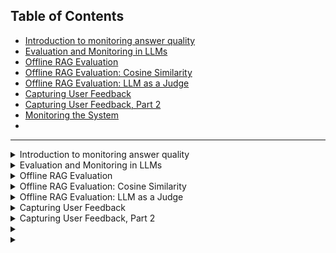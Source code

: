## Table of Contents
- [Introduction to monitoring answer quality](#lecture-1)
- [Evaluation and Monitoring in LLMs](#lecture-2)
- [Offline RAG Evaluation](#lecture-3)
- [Offline RAG Evaluation: Cosine Similarity](#lecture-4)
- [Offline RAG Evaluation: LLM as a Judge](#lecture-5)
- [Capturing User Feedback](#lecture-6)
- [Capturing User Feedback, Part 2](#lecture-7)
- [Monitoring the System](#lecture-8)
- [](#lecture-9)
---

<details>
  
  <summary id="lecture-1"> Introduction to monitoring answer quality</summary>
  # Lecture Notes on Monitoring LLM Systems

## Introduction
- This week will be all about monitoring.
- 
## Focus of This Week
- Observing and monitoring the quality of LLM answers.
- Discussing methods to monitor and ensure the quality of LLM outputs.

## Key Topics
- Methods for monitoring LLM systems.

## Importance of Monitoring
- Monitoring is crucial because deploying and forgetting is not enough.
- Continuous monitoring is essential to track LLM performance.

## Quality Monitoring
- Monitoring the quality of LLM outputs.
- ompute different quality metrics.
- Use Grafana to visualize metrics over time.
- Utilize user feedback to assess LLM performance.
- Collect chat sessions and user feedback, visualize in Grafana.

## Detailed Monitoring Topics
-  Reasons for monitoring LLM systems.
  - LLMs generate creative and diverse answers, requiring monitoring.
  - Example: AI chatbot becoming racist, a reminder of the need for monitoring.

## Metrics for Quality Assessment
1. **Mathematical Approach**
   - Vector similarity metric: Compare LLM-generated answers with expected answers using vector embeddings.
2. **LLM as a Judge**
   - Use LLMs to detect toxicity in answers.
3. **Prompt Evaluation**
   -  Ask LLMs to evaluate the coherence of generated answers against expected answers.

## Implementation
- Store computed metrics in a relational database (PostgreSQL).
- Use Docker and Docker Compose for easy setup and connection with Grafana.
- Collect and visualize user feedback and chat sessions in Grafana.

## Advanced Monitoring Topics
- Additional monitoring aspects such as bias and fairness.
- Understand customer interactions using topic clustering.
- Track structured feedback (thumbs up/down) and unstructured textual feedback.
- Analyze negative feedback and corresponding chat sessions.
- Monitor indirect feedback like copy-pasting of responses.

## DevOps Perspective
- Monitor system metrics such as latency, traffic, errors, and saturation (the four golden signals).

## Conclusion
- Continuous monitoring and improvement of LLM systems are necessary for maintaining high-quality performance and customer satisfaction.

</details>

<details>
  
  <summary id="lecture-2"> Evaluation and Monitoring in LLMs</summary>
  
## Evaluation and monitoring are closely related. We will start with offline evaluation.

### Offline Evaluation
- **Specific Focus:** Evaluating RAG (Retrieval-Augmented Generation), but applicable to other LLMs.
- **Goal:** Evaluate the quality of LLM applications, including a recap of previous modules.

### Recap of Previous Modules

- **Overview:** 
  - **First Module:** Defined the RAG flow:
    - Query
    - Search results
    - Prompt creation based on query and search results
    - Using an LLM to generate the answer
 ```python
  def rag(q):
    search_results = search(q)
    promt = build_promt(Q, search_results)
    answer = llm(promt)
    return(answer)   
 ```

- **Second Module:** Replacing OpenAI with other LLMs.

- **Third Module:** 
  - **Focus:** Vector search and evaluating retrieval.
  - **Metrics:** Hit rate, Mean Reciprocal Rank (MRR).
  - **Evaluation:** Various ways to implement and evaluate the search function.
    - We know how to evaluate retrival and now we need to know how to evaluate the prompt and LLM.

### Evaluating the Entire System

- **Approaches:** Offline and Online evaluation.
  - **Offline Evaluation:** Metrics like hit rate to evaluate search results before deployment.
      

- **Online Evaluation:** 
  - **Methods:** A/B tests, user feedback (thumbs up/down), and monitoring overall system health.
  - **Metrics:** Performance metrics like CPU usage, user feedback, and answer quality.

## Offline Evaluation in Detail

- **Focus:** Offline evaluation including cosine similarity and LLM as a judge.

### Cosine Similarity

- **Definition:** Measure how close the generated answer is to the expected answer.
- **Process:**
  - Create a test dataset with Q&A pairs.
  - Use LLM to generate answers for the questions.
  - Compute cosine similarity between original and generated answers.

### LLM as a Judge

- **Process:**
  - Ask the LLM to judge the similarity between the original and generated answers.
  - Alternatively, ask the LLM to judge how well the generated answer addresses the question directly.

## Conclusion

- **Next Steps:** In the next video, we will delve deeper into the offline evaluation of RAG systems and compute these metrics.
  
</details>

<details>
  
  <summary id="lecture-3">Offline RAG Evaluation </summary>
 
 ## Recap and Introduction to ROC Function
- **Recap**: Summary of previous course content.
- **Evaluation**: Discussing evaluation methods.
- **Objective**: Evaluating the ROC function, which consists of three components.

## Evaluation of the Entire Function
- **Previous Evaluation**: Evaluated only part of the function.
- **Current Evaluation**: Evaluating the entire function using the same dataset from the previous module and the synthetically generated dataset.
- **Process**: Generate a question, produce an answer, and compute the similarity between the original and generated answers.

## Preparation
- **Preparation**: Initial setup in the notebook, including loading the ground truth dataset and creating an index for documents.
```python
import requests 

base_url = 'https://github.com/DataTalksClub/llm-zoomcamp/blob/main'
relative_url = '03-vector-search/eval/documents-with-ids.json'
docs_url = f'{base_url}/{relative_url}?raw=1'
docs_response = requests.get(docs_url)
documents = docs_response.json()
```

## Implementation Details
- **Data Setup**: 
  - Loaded documents with IDs.
  - Created a question-answer pair and assigned IDs.
  - Loaded ground truth data from the previous module.
  - Created an index for quick retrieval of documents.
```python
import pandas as pd

base_url = 'https://github.com/DataTalksClub/llm-zoomcamp/blob/main'
relative_url = '03-vector-search/eval/ground-truth-data.csv'
ground_truth_url = f'{base_url}/{relative_url}?raw=1'

df_ground_truth = pd.read_csv(ground_truth_url)
df_ground_truth = df_ground_truth[df_ground_truth.course == 'machine-learning-zoomcamp']
ground_truth = df_ground_truth.to_dict(orient='records')
```
```python
doc_idx = {d['id']: d for d in documents}
doc_idx['5170565b']['text']
```
- **Functionality**:
  - Used a vector search model for evaluating question and text pairs.
  - Indexed questions and answers.
  - Employed an elastic search function for retrieving results.
  - Modified the query format to a dictionary for better handling.
```python    
from sentence_transformers import SentenceTransformer

model_name = 'multi-qa-MiniLM-L6-cos-v1'
model = SentenceTransformer(model_name)
```
```python
from elasticsearch import Elasticsearch
```
```python
es_client = Elasticsearch('http://localhost:9200') 

index_settings = {
    "settings": {
        "number_of_shards": 1,
        "number_of_replicas": 0
    },
    "mappings": {
        "properties": {
            "text": {"type": "text"},
            "section": {"type": "text"},
            "question": {"type": "text"},
            "course": {"type": "keyword"},
            "id": {"type": "keyword"},
            "question_text_vector": {
                "type": "dense_vector",
                "dims": 384,
                "index": True,
                "similarity": "cosine"
            },
        }
    }
}

index_name = "course-questions"

es_client.indices.delete(index=index_name, ignore_unavailable=True)
es_client.indices.create(index=index_name, body=index_settings)
```
```python
from tqdm.auto import tqdm

for doc in tqdm(documents):
    question = doc['question']
    text = doc['text']
    doc['question_text_vector'] = model.encode(question + ' ' + text)

    es_client.index(index=index_name, document=doc)
```
### Retrieval
```python
def elastic_search_knn(field, vector, course):
    knn = {
        "field": field,
        "query_vector": vector,
        "k": 5,
        "num_candidates": 10000,
        "filter": {
            "term": {
                "course": course
            }
        }
    }

    search_query = {
        "knn": knn,
        "_source": ["text", "section", "question", "course", "id"]
    }

    es_results = es_client.search(
        index=index_name,
        body=search_query
    )
    
    result_docs = []
    
    for hit in es_results['hits']['hits']:
        result_docs.append(hit['_source'])

    return result_docs

def question_text_vector_knn(q):
    question = q['question']
    course = q['course']

    v_q = model.encode(question)

    return elastic_search_knn('question_text_vector', v_q, course)
```
```python
question_text_vector_knn(dict(
    question='Are sessions recorded if I miss one?',
    course='machine-learning-zoomcamp'
))
```
### The RAG flow
```python
def build_prompt(query, search_results):
    prompt_template = """
You're a course teaching assistant. Answer the QUESTION based on the CONTEXT from the FAQ database.
Use only the facts from the CONTEXT when answering the QUESTION.

QUESTION: {question}

CONTEXT: 
{context}
""".strip()

    context = ""
    
    for doc in search_results:
        context = context + f"section: {doc['section']}\nquestion: {doc['question']}\nanswer: {doc['text']}\n\n"
    
    prompt = prompt_template.format(question=query, context=context).strip()
    return prompt
```
```python
from openai import OpenAI

client = OpenAI()

def llm(prompt, model='gpt-4o'):
    response = client.chat.completions.create(
        model=model,
        messages=[{"role": "user", "content": prompt}]
    )
    
    return response.choices[0].message.content
```
## Evaluating Similarity
- **Approach**:
  - Generated an answer for each question.
  - Computed cosine similarity between original and generated answers.
  - Cosine similarity ranges from 0 (not similar) to 1 (identical).

#### Cosine similarity metric
```python
answer_orig = 'Yes, sessions are recorded if you miss one. Everything is recorded, allowing you to catch up on any missed content. Additionally, you can ask questions in advance for office hours and have them addressed during the live stream. You can also ask questions in Slack.'
answer_llm = 'Everything is recorded, so you won’t miss anything. You will be able to ask your questions for office hours in advance and we will cover them during the live stream. Also, you can always ask questions in Slack.'

v_llm = model.encode(answer_llm)
v_orig = model.encode(answer_orig)

v_llm.dot(v_orig)
```
- **Process**:
  - Created vectors for both original and generated answers.
  - Calculated cosine similarity.
  - Compared the results for performance evaluation.

## Loop and Data Handling
- **Loop**:
  - Iterate over the ground truth dataset.
  - Generate and store answers in a dictionary.
  - Use GPT-4 for generating answers (can be expensive).
  - Consider using GPT-3.5 for cost efficiency.
 
```python
answers = {}
```
```python
for i, rec in enumerate(tqdm(ground_truth)):
    if i in answers:
        continue

    answer_llm = rag(rec)
    doc_id = rec['document']
    original_doc = doc_idx[doc_id]
    answer_orig = original_doc['text']

    answers[i] = {
        'answer_llm': answer_llm,
        'answer_orig': answer_orig,
        'document': doc_id,
        'question': rec['question'],
        'course': rec['course'],
    }
```
## Saving and Analyzing Results
- **Saving Results**:
  - Saved answers in a separate cell to avoid losing data on errors.
  - Considered saving results as JSON or CSV files.
  - Chose CSV for simplicity and used pandas for data handling.

- **Sample Data**:
  - Displayed a sample of five records to check the format and content.

## Final Remarks
- **Execution Time**:
  - The entire process took approximately 2-3 hours.
  - Prepared to share the results to save others from re-execution costs.
 
### Evaluating GPT 3.5
```python
rag(ground_truth[10], model='gpt-3.5-turbo')
```
```python
from tqdm.auto import tqdm

from concurrent.futures import ThreadPoolExecutor

pool = ThreadPoolExecutor(max_workers=6)

def map_progress(pool, seq, f):
    results = []

    with tqdm(total=len(seq)) as progress:
        futures = []

        for el in seq:
            future = pool.submit(f, el)
            future.add_done_callback(lambda p: progress.update())
            futures.append(future)

        for future in futures:
            result = future.result()
            results.append(result)

    return results
```
```python
def process_record(rec):
    model = 'gpt-3.5-turbo'
    answer_llm = rag(rec, model=model)
    
    doc_id = rec['document']
    original_doc = doc_idx[doc_id]
    answer_orig = original_doc['text']

    return {
        'answer_llm': answer_llm,
        'answer_orig': answer_orig,
        'document': doc_id,
        'question': rec['question'],
        'course': rec['course'],
    }
```
```python
results_gpt35 = map_progress(pool, ground_truth, process_record)
```
```python
df_gpt35 = pd.DataFrame(results_gpt35)
df_gpt35.to_csv('data/results-gpt35.csv', index=False)
```
- **Next Steps**:
  - Continue evaluating the similarity metrics.
  - Prepare for further offline evaluation before production roll-out.
  - Ensure robustness by comparing different LLM prompts and models.

## Summary
- **Offline Evaluation**:
  - A critical step before deploying models into production.
  - Helps in comparing different prompts and models.
  - Provides a structured approach to measure the effectiveness of the entire function.
 
</details>
<details>
  
  <summary id="lecture-4">Offline RAG Evaluation: Cosine Similarity </summary>
  
## Offline Evaluation
   - In this camp, we talk about offline evaluation of LLMs.
   - By "offline," I mean metrics we calculate offline before deployment.

## Importance of Offline Metrics
   - Offline metrics are calculated in our test or development environment.
   - These metrics are assessed before deploying to production.
   - Calculations are done in a controlled setting.
   - Metrics are computed in our test environment.
   - Alternatively, they can be computed in the development environment.
   - If the metrics look good, we push to production.
   - Then, we proceed with online evaluation.

## Previous Work and Current Focus
  - Continuing from our previous lecture, where we created a notebook.
  - Notebook loaded with ground truth data.
  - Each question had an original answer and an LLM-generated answer.
  - Answers were generated using our rag function.
  - We used two models: 3.5 and 4.0.
  - Results stored in a CSV file.

## Cosine Similarity Metric
**Cosine Similarity Explanation**
  - Cosine similarity is used to compare the generated answer to the original.
  - Original answer (A) -> Synthetic question -> LLM answer -> Compute cosine similarity between A and LLM answer.
  - Calculated for each record and stored.

## Implementation Details
  - Loaded data into dictionaries for easier manipulation.
  - Computed similarity scores for each record.
  - Results stored and mean cosine similarity computed using pandas.
```python
def compute_similarity(record):
    answer_orig = record['answer_orig']
    answer_llm = record['answer_llm']
    
    v_llm = model.encode(answer_llm)
    v_orig = model.encode(answer_orig)
    
    return v_llm.dot(v_orig)
```
```python
for record in tqdm(results_gpt4o):
    sim = compute_similarity(record)
    similarity.append(sim)
```
```python
df_gpt4o['cosine'] = similarity
df_gpt4o['cosine'].describe()
```
```python
results_gpt35 = df_gpt35.to_dict(orient='records')

similarity_35 = []

for record in tqdm(results_gpt35):
    sim = compute_similarity(record)
    similarity_35.append(sim)
```
```python
df_gpt35['cosine'] = similarity_35
df_gpt35['cosine'].describe()
```
## Model Comparison
  - Both models showed similar distributions in cosine similarity scores.
  - Minor differences, with GPT-3.5 being slightly worse but significantly cheaper and faster.
```python
import matplotlib.pyplot as plt

sns.displot(df_dpt4o['cosine'], label='4o')
sns.displot(df_dpt35['cosine'], label='3.5')
```
![image](https://github.com/user-attachments/assets/f40a2de9-3548-4e49-a1c2-cc58dc2a2859)

## New Model Evaluation
7. **Testing GPT-4 Mini**
  - New model "GPT-4 Mini" claimed to be cheaper and faster.
  - Initial tests faced rate limits, suggesting a more careful approach for evaluation.
  - Plan to complete evaluation later due to rate limits.
![image](https://github.com/user-attachments/assets/2677e4b7-95d0-4d38-a9ad-f743dc804e68)

## Summary
8. **Conclusion**
    - Established a method for offline LLM evaluation using cosine similarity.
    - Compared multiple models to assess performance and cost-efficiency.
    - Future work includes comprehensive evaluation of new models under rate limits.
</details>
<details>
  
  <summary id="lecture-5">Offline RAG Evaluation: LLM as a Judge</summary>

### Introduction
The goal is to have a comprehensive method for evaluating all three steps in the RAG flow: Search, Prompt, and LLM.

### Evaluation Metrics
We use different evaluation metrics for this purpose. We've already discussed cosine similarity, which was used to evaluate three models: GPT-3.5 Turbo, GPT-4.0, and GPT-4.0 Mini. The conclusion was that GPT-4.0 Mini provided the best results in terms of cosine similarity.

### Alternative Evaluation Approach
Instead of relying solely on cosine similarity, we can also use an LLM to judge the quality of the outputs. For example, we can ask the LLM to evaluate if the generated content is good enough.

### Using LLM as a Judge
We can compare original questions and answers with generated questions and answers. This method helps us assess the relevance and quality of the generated responses.

### Prompt Engineering
To facilitate this evaluation, let's prepared a prompt for GPT-4, asking it to act as a prompt engineering expert. The prompt was designed to generate questions and assess the ability to recover original answers.

#### Prompt Details
1. **First Case**: 
   - Input: Original answer, generated question, and generated answer.
   - Purpose: For offline evaluation where we have access to the original answer.

2. **Second Case**: 
   - Input: Generated question and generated answer.
   - Purpose: For online evaluation where the original answer is not available.

### LLM-as-a-Judge
```python
prompt1_template = """
You are an expert evaluator for a Retrieval-Augmented Generation (RAG) system.
Your task is to analyze the relevance of the generated answer compared to the original answer provided.
Based on the relevance and similarity of the generated answer to the original answer, you will classify
it as "NON_RELEVANT", "PARTLY_RELEVANT", or "RELEVANT".

Here is the data for evaluation:

Original Answer: {answer_orig}
Generated Question: {question}
Generated Answer: {answer_llm}

Please analyze the content and context of the generated answer in relation to the original
answer and provide your evaluation in parsable JSON without using code blocks:

{{
  "Relevance": "NON_RELEVANT" | "PARTLY_RELEVANT" | "RELEVANT",
  "Explanation": "[Provide a brief explanation for your evaluation]"
}}
""".strip()
```
```python
prompt2_template = """
You are an expert evaluator for a Retrieval-Augmented Generation (RAG) system.
Your task is to analyze the relevance of the generated answer to the given question.
Based on the relevance of the generated answer, you will classify it
as "NON_RELEVANT", "PARTLY_RELEVANT", or "RELEVANT".

Here is the data for evaluation:

Question: {question}
Generated Answer: {answer_llm}

Please analyze the content and context of the generated answer in relation to the question
and provide your evaluation in parsable JSON without using code blocks:

{{
  "Relevance": "NON_RELEVANT" | "PARTLY_RELEVANT" | "RELEVANT",
  "Explanation": "[Provide a brief explanation for your evaluation]"
}}
""".strip()
```
### Execution of the Evaluation
We executed the evaluation for a sample of 100 to 200 records to ensure the results are reproducible. Here’s a step-by-step overview of the process:

1. **Sampling Data**: 
   - Set a seed for reproducibility.
   - Sample a subset of the data.
```python  
df_sample = df_gpt4o_mini.sample(n=150, random_state=1)
```
```python
samples = df_sample.to_dict(orient='records')
```
2. **Creating Prompts**: 
   - Generate prompts based on the sampled data.
   - Use the LLM to evaluate the prompts.
```python
prompt = prompt1_template.format(**record)
print(prompt)
```
```python
answer = llm(prompt, model='gpt-4o-mini')
```
```python
import json
```
```python
evaluations = []

for record in tqdm(samples):
    prompt = prompt1_template.format(**record)
    evaluation = llm(prompt, model='gpt-4o-mini')
    evaluations.append(evaluation)
```
3. **Parsing Results**: 
   - Ensure the output is in JSON format for easy parsing.
   - Handle potential issues with non-parseable outputs by refining prompts.

### Handling Errors
Errors can occur when the LLM returns code blocks or non-JSON outputs. We adjusted the prompts to avoid such issues and ensure consistent, parseable JSON outputs.

### Results and Analysis
After executing the prompts and parsing the results, we analyzed the distribution of relevant and non-relevant answers. This involved:

- Counting the occurrences of relevant and non-relevant evaluations.
- Identifying examples of non-relevant evaluations to understand common issues.
  ```python
  df_evaluations[df_evaluations.Relevance == 'NON_RELEVANT']
  ```

### Conclusion
The approach of using LLMs to judge the quality of generated answers provides valuable insights into the effectiveness of our ROCK system. By refining prompts and ensuring JSON outputs, we can systematically evaluate and improve our models.

### Next Steps
1. Further refine the evaluation prompts.
2. Execute the evaluation on a larger dataset.
3. Analyze and address common issues in non-relevant evaluations.

</details>

<details>
  
  <summary id="lecture-6">Capturing User Feedback </summary>

### Introduction
In this segment of the lecture, the focus is on how to capture and monitor user feedback within an LLM (Large Language Model) application. The goal is to integrate a user interface that allows users to provide feedback on the responses they receive from the model.

## Capturing User Feedback
The primary aim is to capture user feedback effectively. This can be achieved by integrating features like thumbs up and thumbs down buttons, which allow users to express their satisfaction or dissatisfaction with the responses provided by the LLM.

## Implementation Overview
To implement this, we need:
- A user interface for feedback (thumbs up/down).
- Logic to handle the feedback data.
- Storage to save user feedback along with the question asked and the response received from the LLM.

### Experiment with Claude
An experiment is introduced using **Claude**, which is an alternative to ChatGPT, built with a focus on LLM applications. The idea is to create the required user feedback mechanism using Clot and explore how it performs compared to ChatGPT. Use stream application from the second module.

### Plan
1. Add thumbs up and thumbs down buttons to the application.
2. Store the user feedback along with the question and the LLM’s response in a PostgreSQL database.
3. Use Docker to containerize the application, making the setup and deployment easier.

## Coding and Implementation
- **Streamlit Application Setup:** 
  The existing Streamlit application is enhanced by adding thumbs up and thumbs down buttons. The plan includes moving the core logic out of the main application into separate modules for better code management.

- **Ollama Integration:** 
  The Ollama model is integrated for LLM responses. The decision is made to continue using Ollama rather than switching to OpenAI’s GPT, to maintain the course's focus on using open-source LLMs.

- **Database Setup:**
  PostgreSQL is selected to store conversations, user feedback, and associated data. The database model will capture the question, the response, and whether the feedback was positive or negative.

- **Dockerization:**
  The application is containerized using Docker. The Docker Compose file is updated to include:
  - A persistent data storage for Elasticsearch to avoid re-indexing every time the container is restarted.
  - A PostgreSQL container for the database.
  - The Streamlit application container.

## Execution and Testing
- **Initial Setup and Docker Compose:**
  The Docker Compose setup is executed, which includes setting up Elasticsearch and PostgreSQL. Additional scripts are written to automate the database initialization and indexing processes.

- **Code Refactoring:**
  The code is refactored to improve readability and maintainability by:
  - Moving imports to the top.
  - Creating separate functions for each logical block.
  - Adding print statements for better logging.

- **Testing and Debugging:**
  After running the application, an error regarding missing Python modules (`psycopg2`) is encountered, which needs to be resolved by installing the necessary packages.

## Reindexing with Elasticsearch
- The process of reindexing with Elasticsearch involves executing previously done steps to ensure the data is indexed properly.
- Commands are run incrementally, and errors or issues during execution are troubleshooted by commenting out unnecessary code blocks.

## Troubleshooting Elasticsearch Reindexing
- When encountering issues such as a lack of apparent activity during reindexing, the instructor introduces debugging steps, such as writing the status to logs and ensuring correct installation.

## Connecting to PostgreSQL via PG CLI
- The session demonstrates connecting to a PostgreSQL database using the `pgcli`.
- Key steps include:
  1. Running commands to check if the database connection is successful.
  2. Listing databases and tables using PostgreSQL commands (`\l` and `\dt`).
  3. Ensuring the database setup is correct by verifying the existence of expected tables.

## Docker Compose and Environment Configuration
- The Docker Compose setup is reviewed to ensure it correctly loads data and interacts with services like PostgreSQL and Elasticsearch.
- Important points include:
  - The use of environment variables like `ELASTIC_URL_LOCAL=http://localhost::9201` and `ELASTIC_URL=http://elacticsearch:9200` to manage service connections.
  - Adjusting Docker configuration to ensure services pick up the correct files and run as expected.

## Testing and Adjusting Streamlit for Vector Search
- Streamlit is tested with text-based search initially, and then adjustments are planned for integrating vector search.
- The transition involves modifying the query handling to switch from text search to vector search.

## Rebuilding Docker Services
- The process of stopping, rebuilding, and restarting Docker services is discussed to address issues such as outdated or cached configurations.
- Commands like `docker-compose stop`, `docker-compose build`, and `docker-compose up` are used iteratively to ensure the services are running correctly.

## Downloading Models and Ensuring Service Stability
- For the Ollama model, a Docker container is used to download and set up the model.
- Testing involves checking the logs for errors and ensuring the model integration works with the application.

## Debugging and Logging
- Emphasis is placed on using logs to debug services within Docker.
- The discussion includes:
  - Adding logging or print statements in the code to understand what is happening during execution.
  - Using Docker commands to follow logs (`docker logs -f`) and observe the application's behavior in real-time.

## Final Adjustments and Service Testing
- Final steps involve ensuring that all services (PostgreSQL, Elasticsearch, Ollama) are correctly initialized and running.
- The instructor points out the importance of verifying that each service interacts correctly with others before final deployment.

---

By the end of this section, the services are running, but further checks are necessary to confirm everything is functioning as expected, particularly in ensuring that Docker logs and Streamlit's behavior reflect the desired outcomes.
  
</details>

<details>
  
  <summary id="lecture-7">Capturing User Feedback, Part 2 </summary>

### Overview
In this part of the lecture, we focus on enhancing our assistant by adding the ability to use text search or semantic search and allowing the selection of different models (Ollama or OpenAI GPT-4). We will also integrate the Sentence Transformer library to facilitate vector search.

### Key Points

1. **Objective**:
    - Enable text search or semantic search in the assistant.
    - Integrate a model selection feature to choose between Ollama and GPT-4.
    - Add the Sentence Transformer library for vector search capability.

2. **Initial Setup**:
    - Discuss the need to add features for text and semantic search.
    - Introduce the requirement to integrate the Sentence Transformer library.

3. **Model Selection**:
    - Plan to replace Ollama with OpenAI GPT-4.
    - Provide a toggle feature to switch between Ollama and GPT-4.

4. **Implementing Search Options**:
    - Add a dropdown in Streamlit to select between text search and vector search.
    - Copy necessary code for vector search from a notebook.

5. **Code Adjustments**:
    - Modify the assistant to include the updated model and search options.
    - Adjust the code to handle the new functionalities, ensuring compatibility and performance improvements.

### Detailed Steps

1. **Update Requirements**:
    - Ensure all necessary libraries are included, such as OpenAI, Sentence Transformers, and others.
    - Verify the correct versions of dependencies, like PyTorch and Sentence Transformers.

2. **Modify the Assistant Code**:
    - Implement model selection logic.
    - Add search type logic to toggle between text and vector search.
    - Format and clean up the code for better readability and maintenance.

3. **Handling Dependencies**:
    - Address issues with dependencies like CUDA for GPU usage.
    - Ensure the assistant works efficiently with CPU-only dependencies to avoid unnecessary GPU downloads.

4. **Testing and Debugging**:
   - Faced challenges with unnecessary dependencies (e.g., pandas, Cuda).
   - Resolved issues by:
    - Restarting the assistant to apply changes.
    - Ensuring that the correct versions of all required libraries were installed and used.
  
### 6. Final Verification and Commit
  - Verified that the assistant now correctly:
    - Allows model selection.
    - Switches between text search and vector search.
  - Observed a minor issue where text input doesn't clear after submitting, but decided to address it later.
  - Committed the final version of the code.

### 7. Next Steps: Monitoring Setup
  - **Upcoming Tasks**: Set up Grafana for monitoring the assistant's performance.
  - Preparing to move on to the next phase of the project.

</details>

<details>
  
  <summary id="lecture-8"> </summary>
  
</details>

<details>
  
  <summary id="lecture-9"> </summary>
  
</details>


